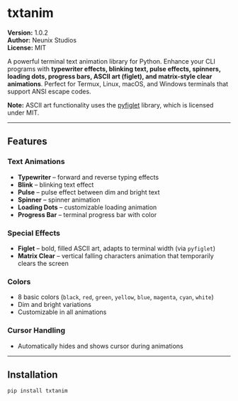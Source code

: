 # txtanim

**Version:** 1.0.2  
**Author:** Neunix Studios  
**License:** MIT  

A powerful terminal text animation library for Python. Enhance your CLI programs with **typewriter effects, blinking text, pulse effects, spinners, loading dots, progress bars, ASCII art (figlet), and matrix-style clear animations**. Perfect for Termux, Linux, macOS, and Windows terminals that support ANSI escape codes.

**Note:** ASCII art functionality uses the [pyfiglet](https://github.com/pwaller/pyfiglet) library, which is licensed under MIT.

---

## Features

### Text Animations
- **Typewriter** – forward and reverse typing effects
- **Blink** – blinking text effect
- **Pulse** – pulse effect between dim and bright text
- **Spinner** – spinner animation
- **Loading Dots** – customizable loading animation
- **Progress Bar** – terminal progress bar with color

### Special Effects
- **Figlet** – bold, filled ASCII art, adapts to terminal width (via `pyfiglet`)
- **Matrix Clear** – vertical falling characters animation that temporarily clears the screen

### Colors
- 8 basic colors (`black`, `red`, `green`, `yellow`, `blue`, `magenta`, `cyan`, `white`)
- Dim and bright variations
- Customizable in all animations

### Cursor Handling
- Automatically hides and shows cursor during animations

---

## Installation

```bash
pip install txtanim